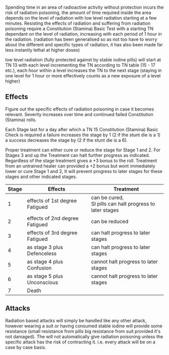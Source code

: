 Spending time in an area of radioactive activity without protection incurs the risk of radiation poisoning, the amount of time required inside the area depends on the level of radiation with low level radiation starting at a few minutes. Resisting the effects of radiation and suffering from radiation poisoning require a Constitution (Stamina) Basic Test with a starting TN dependant on the level of radiation, increasing with each period of 1 hour in the radiation. (radiation has been generalised so as not too have to worry about the different and specific types of radiation, it has also been made far less instantly lethal at higher doses)

low level radiation (fully protected against by stable iodine pills) will start at TN 13 with each level incrementing the TN according to TN table (15 - 17 etc.), each hour within a level increases the TN to the next stage (staying in one level for 1 hour or more effectively counts as a new exposure of a level higher)

## Effects

Figure out the specific effects of radiation poisoning in case it becomes relevant.
Severity increases over time and continued failed Constitution (Stamina) rolls.

Each Stage last for a day after which a TN 15 Constitution (Stamina) Basic Check is required a failure increases the stage by 1 (2 if the stunt die is a 1) a success decreases the stage by (2 if the stunt die is a 6). 

Proper treatment can either cure or reduce the stage for Stage 1 and 2. For Stages 3 and up the Treatment can halt further progress as indicated. Regardless of the stage treatment gives a +3 bonus to the roll. Treatment from an untrained healer can provided a +2 bonus but wont immediately lower or cure Stage 1 and 2, It will prevent progress to later stages for these stages and other indicated stages.

| Stage | Effects                        | Treatment                                                    |
| ----- | ------------------------------ | ------------------------------------------------------------ |
| 1     | effects of 1st degree Fatigued | can be cured, <br>SI pills can halt progress to later stages |
| 2     | effects of 2nd degree Fatigued | can be reduced                                               |
| 3     | effects of 3rd degree Fatigued | can halt progress to later stages                            |
| 4     | as stage 3 plus Defenceless    | can halt progress to later stages                            |
| 5     | as stage 4 plus Confusion      | cannot halt progress to later stages                         |
| 6     | as stage 5 plus Unconscious    | cannot halt progress to later stages                         |
| 7     | Death                          |                                                              |

## Attacks

Radiation based attacks will simply be handled like any other attack, however wearing a suit or having consumed stable iodine will provide some resistance (small resistance from pills big resistance from suit provided it's not damaged). The will not automatically give radiation poisoning unless the specific attack has the risk of contracting it. i.e. every attack will be on a case by case basis.